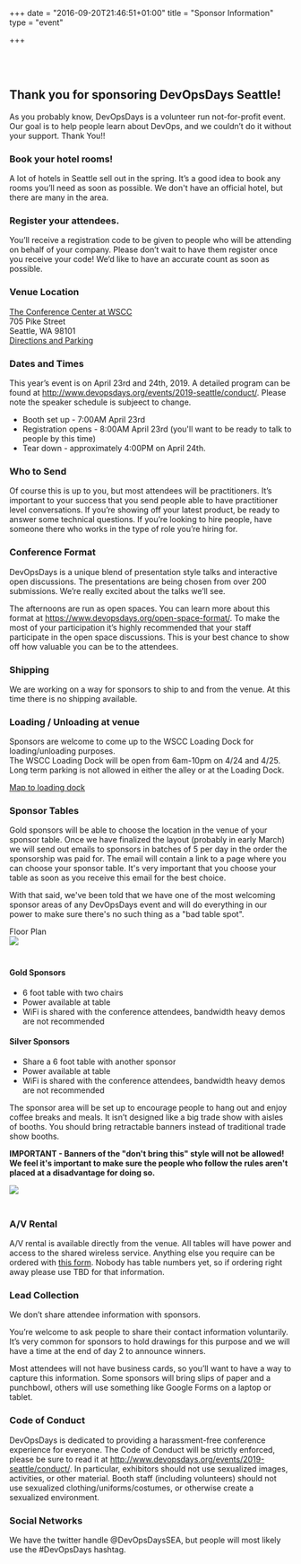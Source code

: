 +++
date = "2016-09-20T21:46:51+01:00"
title = "Sponsor Information"
type = "event"

+++

<br><br>
## Thank you for sponsoring DevOpsDays Seattle!

As you probably know, DevOpsDays is a volunteer run not-for-profit event. Our goal is to help people learn about DevOps, and we couldn’t do it without your support. Thank You!!

### Book your hotel rooms!

A lot of hotels in Seattle sell out in the spring. It’s a good idea to book any rooms you’ll need as soon as possible. We don't have an official hotel, but there are many in the area.

### Register your attendees.
You’ll receive a registration code to be given to people who will be attending on behalf of your company. Please don’t wait to have them register once you receive your code! We’d like to have an accurate count as soon as possible. 

### Venue Location
<a href="https://www.wscc.com/venues/conference-center">The Conference Center at WSCC</a><br>
705 Pike Street<br>
Seattle, WA 98101<br>
<a href="https://www.wscc.com/directions">Directions and Parking</a>

### Dates and Times
This year’s event is on April 23rd and 24th, 2019. A detailed program can be found at http://www.devopsdays.org/events/2019-seattle/conduct/. Please note the speaker schedule is subjeect to change.

* Booth set up - 7:00AM April 23rd
* Registration opens - 8:00AM April 23rd (you'll want to be ready to talk to people
by this time)
* Tear down - approximately 4:00PM on April 24th.

### Who to Send
Of course this is up to you, but most attendees will be practitioners. It’s
important to your success that you send people able to have practitioner level
conversations. If you’re showing off your latest product, be ready to answer
some technical questions. If you’re looking to hire people, have someone there
who works in the type of role you’re hiring for.

### Conference Format

DevOpsDays is a unique blend of presentation style talks and interactive open
discussions. The presentations are being chosen from over 200 submissions. We’re
really excited about the talks we’ll see.

The afternoons are run as open spaces. You can learn more about this format
at https://www.devopsdays.org/open-space-format/. To make the most of your
participation it’s highly recommended that your staff participate in the open
space discussions. This is your best chance to show off how valuable you can
be to the attendees.

### Shipping

We are working on a way for sponsors to ship to and from the venue. At this time
there is no shipping available.

### Loading / Unloading at venue

Sponsors are welcome to come up to the WSCC Loading Dock for loading/unloading purposes.  
The WSCC Loading Dock will be open from 6am-10pm on 4/24 and 4/25. Long term parking is 
not allowed in either the alley or at the Loading Dock.

<a href="https://assets.devopsdays.org/events/2018/seattle/WSCC-Loading-Dock-Map.pdf">Map to loading dock</a>

### Sponsor Tables

Gold sponsors will be able to choose the location in the venue of your sponsor table. Once we have finalized the layout (probably in early March) we will send out emails to sponsors in batches of 5 per day in the order the sponsorship was paid for. The email will contain a link to a page where you can choose your sponsor table. It's very important that you choose your table as soon as you receive this email for the best choice. 

With that said, we've been told that we have one of the most welcoming sponsor areas of any DevOpsDays event and will do everything in our power to make sure there's no such thing as a "bad table spot".

Floor Plan<br>
<a href="/events/2019-seattle/2019-floor-plan.png"><img style="max-width: 500px; padding: 0px 20px 20px 0px" src="/events/2019-seattle/2019-floor-plan.png"></a>

#### Gold Sponsors
* 6 foot table with two chairs
* Power available at table
* WiFi is shared with the conference attendees, bandwidth heavy demos are not
recommended

#### Silver Sponsors
* Share a 6 foot table with another sponsor
* Power available at table
* WiFi is shared with the conference attendees, bandwidth heavy demos are not
recommended

The sponsor area will be set up to encourage people to hang out and enjoy coffee breaks and meals. It isn’t designed like a big trade show with aisles of booths. You should bring retractable banners instead of traditional trade show booths.

**IMPORTANT - Banners of the "don't bring this" style will not be allowed! We feel it's important to make sure the people who follow the rules aren't placed at a disadvantage for doing so.**

<img style="max-width: 500px; padding: 0px 20px 20px 0px" src="/events/2017-seattle/banner_styles.png">

### A/V Rental<a id="av_rental">

A/V rental is available directly from the venue. All tables will have power and access to the shared wireless service. Anything else you require can be ordered with <a href="https://assets.devopsdays.org/events/2019/seattle/devopsdays-2019-exhibitor-kit-form.pdf">this form</a>. Nobody has table numbers yet, so if ordering right away please use TBD for that information.

### Lead Collection
We don’t share attendee information with sponsors.

You’re welcome to ask people to share their contact information voluntarily.
It’s very common for sponsors to hold drawings for this purpose and we will have
a time at the end of day 2 to announce winners.

Most attendees will not have business cards, so you’ll want to have a way to
capture this information. Some sponsors will bring slips of paper and a
punchbowl, others will use something like Google Forms on a laptop or tablet.

### Code of Conduct

DevOpsDays is dedicated to providing a harassment-free conference experience
for everyone. The Code of Conduct will be strictly enforced, please be sure to
read it at http://www.devopsdays.org/events/2019-seattle/conduct/. In particular,
exhibitors should not use sexualized images, activities, or other material.
Booth staff (including volunteers) should not use sexualized clothing/uniforms/costumes,
or otherwise create a sexualized environment.

### Social Networks
We have the twitter handle @DevOpsDaysSEA, but people will most likely use the #DevOpsDays hashtag.
